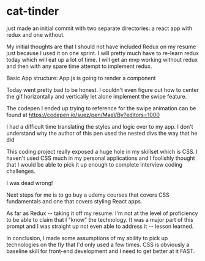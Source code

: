 # cat-tinder

just made an initial commit with two separate directories:
a react app with redux and one without.

My initial thoughts are that I should not have included Redux on my resume just because I used it on one sprint. I will pretty much have to re-learn redux today which will eat up a lot of time. I will get an mvp working without redux and then with any spare time attempt to implement redux.

Basic App structure:
App.js is going to render a <CatGif /> component

Today went pretty bad to be honest. I couldn't even figure out how to center the gif horizontally and vertically let alone implement the swipe feature.

The codepen I ended up trying to reference for the swipe animation can be found at https://codepen.io/suez/pen/MaeVBy?editors=1000

I had a difficult time translating the styles and logic over to my app. I don't understand why the author of this pen used the nested divs the way that he did

This coding project really exposed a huge hole in my skillset which is CSS. I haven't used CSS much in my personal applications and I foolishly thought that I would be able to pick it up enough to complete interview coding challenges.

I was dead wrong!

Next steps for me is to go buy a udemy courses that covers CSS fundamentals and one that covers styling React apps.

As far as Redux -- taking it off my resume. I'm not at the level of proficiency to be able to claim that I "know" the technology. It was a major part of this prompt and I was straight up not even able to address it -- lesson learned.

In conclusion, I made some assumptions of my ability to pick up technologies on the fly that I'd only used a few times. CSS is obviously a baseline skill for front-end development and I need to get better at it FAST.
